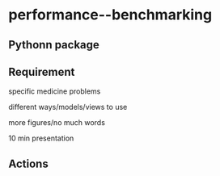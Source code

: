 # performance--benchmarking

## Pythonn package


## Requirement

specific medicine problems

different ways/models/views to use

more figures/no much words

10 min presentation

## Actions


